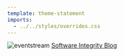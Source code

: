 ```yaml
---
template: theme-statement
imports:
  - ../../styles/overrides.css
---
```


![eventstream](/assets/article-screenshot-event-stream.png)
[Software Integrity Blog](https://www.synopsys.com/blogs/software-security/malicious-dependency-supply-chain/)